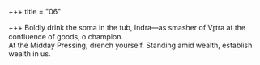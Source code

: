 +++
title = "06"

+++
Boldly drink the soma in the tub, Indra—as smasher of Vr̥tra at the  confluence of goods, o champion.  
At the Midday Pressing, drench yourself. Standing amid wealth,  establish wealth in us.  